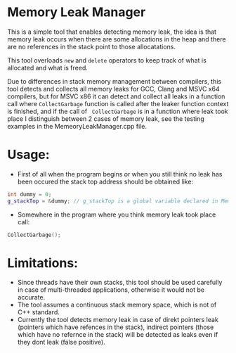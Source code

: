 # Memory Leak Manager

This is a simple tool that enables detecting memory leak, the idea is that memory leak occurs when there are some allocations in the heap and there are no references in the stack point to those allocatations.

This tool overloads `new` and `delete` operators to keep track of what is allocated and what is freed.

Due to differences in stack memory management between compilers, this tool detects and collects all memory leaks for GCC, Clang and MSVC x64 compilers, but for MSVC x86 it can detect and collect all leaks in a function call where `CollectGarbage` function is called after the leaker function context is finished, and if the call of ` CollectGarbage` is in a function where leak took place I distinguish between 2 cases of memory leak, see the testing examples in the MemeoryLeakManager.cpp file. 

# Usage:
- First of all when the program begins or when you still think no leak has been occured the stack top address should be obtained like:
```c++
int dummy = 0;
g_stackTop = &dummy; // g_stackTop is a global variable declared in MemeoryLeakManager.hpp
```
- Somewhere in the program where you think memory leak took place call:
```c++
CollectGarbage();
```

# Limitations:
- Since threads have their own stacks, this tool should be used carefully in case of multi-threaded applications, otherwise it would not be accurate.
- The tool assumes a continuous stack memory space, which is not of C++ standard.  
- Currently the tool detects memory leak in case of direkt pointers leak (pointers which have refences in the stack), indirect pointers (those which have no refernce in the stack) will be detected as leaks even if they dont leak (false positive). 
